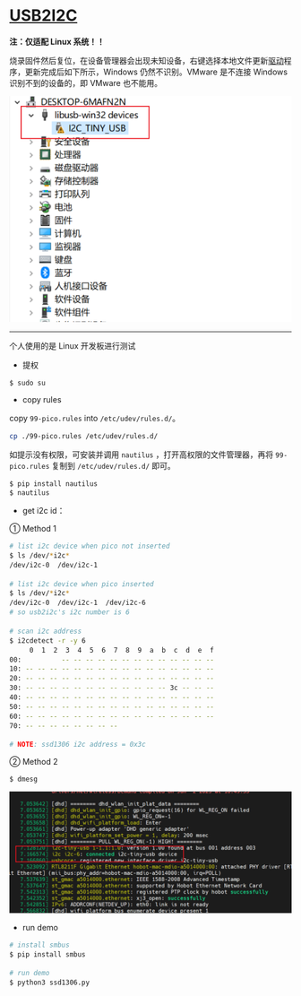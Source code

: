 # [USB2I2C](https://hub.nuaa.cf/Nicolai-Electronics/rp2040-i2c-interface) 

**注：仅适配 Linux 系统！！**

烧录固件然后复位，在设备管理器会出现未知设备，右键选择本地文件更新[驱动](https://hub.nuaa.cf/harbaum/I2C-Tiny-USB/tree/master/win)程序，更新完成后如下所示，Windows  仍然不识别。VMware 是不连接 Windows 识别不到的设备的，即 VMware 也不能用。

![1](.assest/README/1.png)

---

个人使用的是 Linux 开发板进行测试

* 提权

```shell
$ sudo su
```

* copy rules

copy `99-pico.rules` into `/etc/udev/rules.d/`。

```bash
cp ./99-pico.rules /etc/udev/rules.d/
```

如提示没有权限，可安装并调用 `nautilus` ，打开高权限的文件管理器，再将 `99-pico.rules` 复制到 `/etc/udev/rules.d/` 即可。

```shell
$ pip install nautilus
$ nautilus
```

* get i2c id：

① Method 1

```bash
# list i2c device when pico not inserted
$ ls /dev/*i2c*
/dev/i2c-0  /dev/i2c-1

# list i2c device when pico inserted
$ ls /dev/*i2c*
/dev/i2c-0  /dev/i2c-1  /dev/i2c-6
# so usb2i2c's i2c number is 6

# scan i2c address
$ i2cdetect -r -y 6
     0  1  2  3  4  5  6  7  8  9  a  b  c  d  e  f
00:          -- -- -- -- -- -- -- -- -- -- -- -- --
10: -- -- -- -- -- -- -- -- -- -- -- -- -- -- -- --
20: -- -- -- -- -- -- -- -- -- -- -- -- -- -- -- --
30: -- -- -- -- -- -- -- -- -- -- -- -- 3c -- -- --
40: -- -- -- -- -- -- -- -- -- -- -- -- -- -- -- --
50: -- -- -- -- -- -- -- -- -- -- -- -- -- -- -- --
60: -- -- -- -- -- -- -- -- -- -- -- -- -- -- -- --
70: -- -- -- -- -- -- -- --

# NOTE: ssd1306 i2c address = 0x3c
```

② Method 2

```bash
$ dmesg
```

![2](.assest/README/2.png)

* run demo

```bash
# install smbus
$ pip install smbus

# run demo
$ python3 ssd1306.py
```

